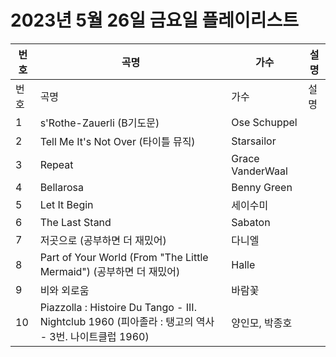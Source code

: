 # 2023년 5월 26일 금요일 플레이리스트

| 번호 | 곡명 | 가수 | 설명 |
|------|------|------|------|
| 번호 | 곡명 | 가수 | 설명 |
| 1 | s'Rothe-Zauerli (B기도문) | Ose Schuppel |  |
| 2 | Tell Me It's Not Over (타이틀 뮤직) | Starsailor |  |
| 3 | Repeat | Grace VanderWaal |  |
| 4 | Bellarosa | Benny Green |  |
| 5 | Let It Begin | 세이수미 |  |
| 6 | The Last Stand | Sabaton |  |
| 7 | 저곳으로 (공부하면 더 재밌어) | 다니엘 |  |
| 8 | Part of Your World (From "The Little Mermaid") (공부하면 더 재밌어) | Halle |  |
| 9 | 비와 외로움 | 바람꽃 |  |
| 10 | Piazzolla : Histoire Du Tango - III. Nightclub 1960 (피아졸라 : 탱고의 역사 - 3번. 나이트클럽 1960) | 양인모, 박종호 |  |
